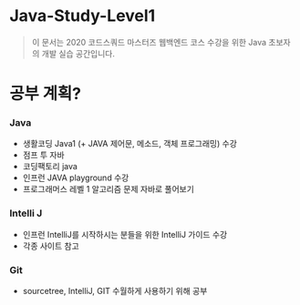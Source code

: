 # Java-Study-Level1
> 이 문서는 2020 코드스쿼드 마스터즈 웹백엔드 코스 수강을 위한 Java 초보자의 개발 실습 공간입니다.

# 공부 계획?

### Java 
* 생활코딩 Java1 (+ JAVA 제어문, 메소드, 객체 프로그래밍) 수강
* 점프 투 자바
* 코딩팩토리 java
* 인프런 JAVA playground 수강
* 프로그래머스 레벨 1 알고리즘 문제 자바로 풀어보기

### Intelli J
* 인프런 IntelliJ를 시작하시는 분들을 위한 IntelliJ 가이드 수강
* 각종 사이트 참고

### Git
* sourcetree, IntelliJ, GIT 수월하게 사용하기 위해 공부 
